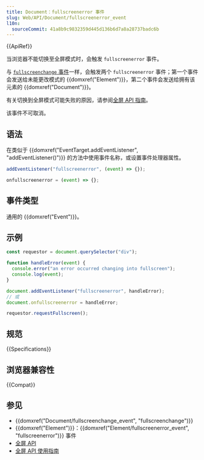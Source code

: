 ```yaml
---
title: Document：fullscreenerror 事件
slug: Web/API/Document/fullscreenerror_event
l10n:
  sourceCommit: 41a8b9c9832359d445d136b6d7a8a28737badc6b
---
```


{{ApiRef}}

当浏览器不能切换至全屏模式时，会触发 `fullscreenerror` 事件。

与 [`fullscreenchange` 事件](/zh-CN/docs/Web/API/Document/fullscreenchange_event)一样，会触发两个 `fullscreenerror` 事件；第一个事件会发送给未能更改模式的 {{domxref("Element")}}，第二个事件会发送给拥有该元素的 {{domxref("Document")}}。

有关切换到全屏模式可能失败的原因，请参阅[全屏 API 指南](/zh-CN/docs/Web/API/Fullscreen_API/Guide)。

该事件不可取消。

## 语法

在类似于 {{domxref("EventTarget.addEventListener", "addEventListener()")}} 的方法中使用事件名称，或设置事件处理器属性。

```js
addEventListener("fullscreenerror", (event) => {});

onfullscreenerror = (event) => {};
```

## 事件类型

通用的 {{domxref("Event")}}。

## 示例

```js
const requestor = document.querySelector("div");

function handleError(event) {
  console.error("an error occurred changing into fullscreen");
  console.log(event);
}

document.addEventListener("fullscreenerror", handleError);
// 或
document.onfullscreenerror = handleError;

requestor.requestFullscreen();
```

## 规范

{{Specifications}}

## 浏览器兼容性

{{Compat}}

## 参见

- {{domxref("Document/fullscreenchange_event", "fullscreenchange")}}
- {{domxref("Element")}}：{{domxref("Element/fullscreenerror_event", "fullscreenerror")}} 事件
- [全屏 API](/zh-CN/docs/Web/API/Fullscreen_API)
- [全屏 API 使用指南](/en-US/docs/Web/API/Fullscreen_API/Guide)
